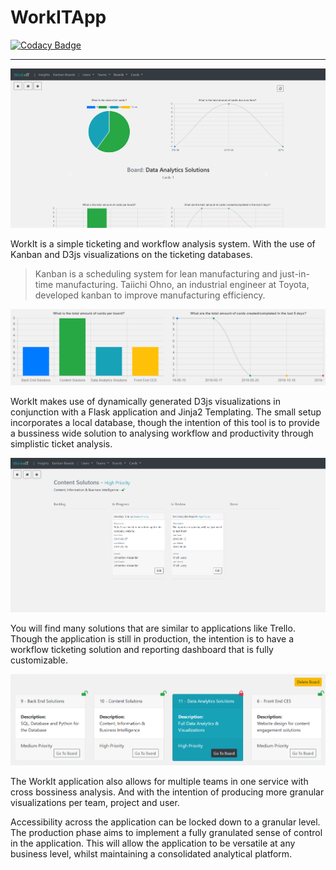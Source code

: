 # WorkITApp

[![Codacy Badge](https://api.codacy.com/project/badge/Grade/58a455e4a5d34978965000407656dc8d)](https://www.codacy.com/manual/dirkscgm/WorkITApp?utm_source=github.com&amp;utm_medium=referral&amp;utm_content=DirksCGM/WorkITApp&amp;utm_campaign=Badge_Grade)

---

![](static/FrontPageShot.PNG)

WorkIt is a simple ticketing and workflow analysis system. With the use of Kanban and D3js visualizations on the ticketing databases.

> Kanban is a scheduling system for lean manufacturing and just-in-time manufacturing. 
> Taiichi Ohno, an industrial engineer at Toyota, developed kanban to improve manufacturing efficiency.  

![](static/Analytics.PNG)

WorkIt makes use of dynamically generated D3js visualizations in conjunction with a Flask application and Jinja2 Templating.
The small setup incorporates a local database, though the intention of this tool is to provide a bussiness
wide solution to analysing workflow and productivity through simplistic ticket analysis. 

![](static/Kanban.PNG)

You will find many solutions that are similar to applications like Trello. Though the application is
still in production, the intention is to have a workflow ticketing solution and reporting dashboard that is fully customizable.

![](static/Boards.PNG)

The WorkIt application also allows for multiple teams in one service with cross bossiness analysis. And 
with the intention of producing more granular visualizations per team, project and user.

Accessibility across the application can be locked down to a granular level. The production phase aims to implement a fully
granulated sense of control in the application. This will allow the application to be versatile at any business level,
whilst maintaining a consolidated analytical platform.  
